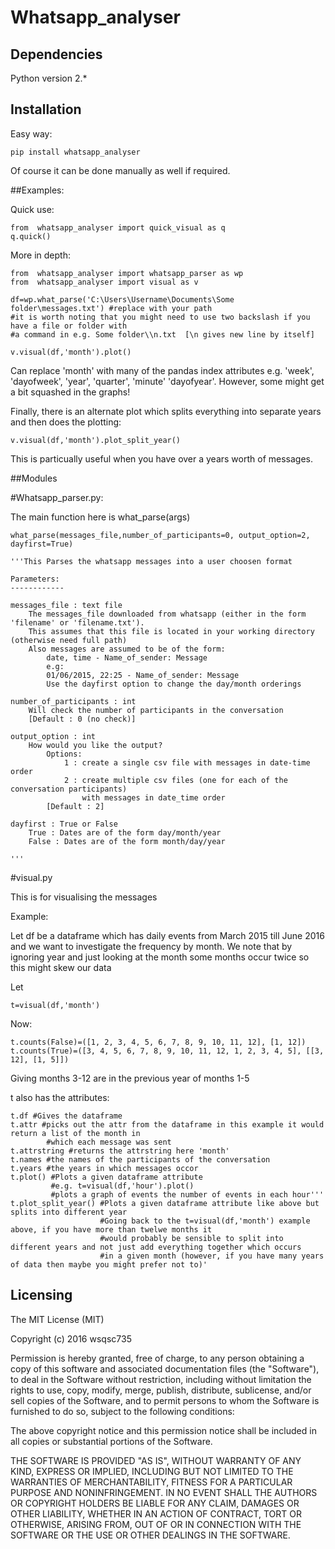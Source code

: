 Whatsapp_analyser
==========

## Dependencies

Python version 2.*

## Installation

Easy way:  

	pip install whatsapp_analyser

Of course it can be done manually as well if required.

##Examples:

Quick use:

	from  whatsapp_analyser import quick_visual as q
	q.quick()
	
More in depth:

	from  whatsapp_analyser import whatsapp_parser as wp
	from  whatsapp_analyser import visual as v
	
	df=wp.what_parse('C:\Users\Username\Documents\Some folder\messages.txt') #replace with your path
	#it is worth noting that you might need to use two backslash if you have a file or folder with
	#a command in e.g. Some folder\\n.txt  [\n gives new line by itself]
	
	v.visual(df,'month').plot()

Can replace 'month' with many of the pandas index attributes e.g. 'week', 'dayofweek', 'year', 'quarter', 'minute'
'dayofyear'. However, some might get a bit squashed in the graphs!

Finally, there is an alternate plot which splits everything into separate years and then does the plotting:

	v.visual(df,'month').plot_split_year()

This is particually useful when you have over a years worth of messages.


##Modules

#Whatsapp_parser.py:

The main function here is what_parse(args)

	what_parse(messages_file,number_of_participants=0, output_option=2, dayfirst=True)

    '''This Parses the whatsapp messages into a user choosen format
    
    Parameters:
    ------------
    
    messages_file : text file
        The messages_file downloaded from whatsapp (either in the form 'filename' or 'filename.txt'). 
        This assumes that this file is located in your working directory (otherwise need full path)
        Also messages are assumed to be of the form:
            date, time - Name_of_sender: Message
            e.g:
            01/06/2015, 22:25 - Name_of_sender: Message
            Use the dayfirst option to change the day/month orderings
    
    number_of_participants : int
        Will check the number of participants in the conversation
        [Default : 0 (no check)]

    output_option : int
        How would you like the output?
            Options:
                1 : create a single csv file with messages in date-time order
                2 : create multiple csv files (one for each of the conversation participants) 
                    with messages in date_time order
            [Default : 2]
        
    dayfirst : True or False
        True : Dates are of the form day/month/year
        False : Dates are of the form month/day/year
        
    '''

#visual.py

This is for visualising the messages


 Example: 
 
 Let df be a dataframe which has daily events from March 2015 till June 2016 and we want to
 investigate the frequency by month. We note that by ignoring year and just looking at the month
 some months occur twice so this might skew our data
                
 Let 
		  
	t=visual(df,'month')
 Now:
 
    t.counts(False)=([1, 2, 3, 4, 5, 6, 7, 8, 9, 10, 11, 12], [1, 12])
    t.counts(True)=([3, 4, 5, 6, 7, 8, 9, 10, 11, 12, 1, 2, 3, 4, 5], [[3, 12], [1, 5]])
	
 Giving months 3-12 are in the previous year of months 1-5
				
 t also has the attributes:
 
	t.df #Gives the dataframe
	t.attr #picks out the attr from the dataframe in this example it would return a list of the month in
			#which each message was sent
	t.attrstring #returns the attrstring here 'month'
	t.names #the names of the participants of the conversation
	t.years #the years in which messages occor
	t.plot() #Plots a given dataframe attribute
			 #e.g. t=visual(df,'hour').plot()
			 #plots a graph of events the number of events in each hour'''
	t.plot_split_year() #Plots a given dataframe attribute like above but splits into different year
						#Going back to the t=visual(df,'month') example above, if you have more than twelwe months it
						#would probably be sensible to split into different years and not just add everything together which occurs
						#in a given month (however, if you have many years of data then maybe you might prefer not to)'


				





## Licensing

The MIT License (MIT)

Copyright (c) 2016 wsqsc735

Permission is hereby granted, free of charge, to any person obtaining a copy
of this software and associated documentation files (the "Software"), to deal
in the Software without restriction, including without limitation the rights
to use, copy, modify, merge, publish, distribute, sublicense, and/or sell
copies of the Software, and to permit persons to whom the Software is
furnished to do so, subject to the following conditions:

The above copyright notice and this permission notice shall be included in all
copies or substantial portions of the Software.

THE SOFTWARE IS PROVIDED "AS IS", WITHOUT WARRANTY OF ANY KIND, EXPRESS OR
IMPLIED, INCLUDING BUT NOT LIMITED TO THE WARRANTIES OF MERCHANTABILITY,
FITNESS FOR A PARTICULAR PURPOSE AND NONINFRINGEMENT. IN NO EVENT SHALL THE
AUTHORS OR COPYRIGHT HOLDERS BE LIABLE FOR ANY CLAIM, DAMAGES OR OTHER
LIABILITY, WHETHER IN AN ACTION OF CONTRACT, TORT OR OTHERWISE, ARISING FROM,
OUT OF OR IN CONNECTION WITH THE SOFTWARE OR THE USE OR OTHER DEALINGS IN THE
SOFTWARE.
